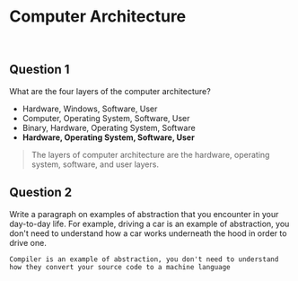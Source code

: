 # Computer Architecture

<br>

## Question 1

What are the four layers of the computer architecture?

* Hardware, Windows, Software, User
* Computer, Operating System, Software, User
* Binary, Hardware, Operating System, Software
* **Hardware, Operating System, Software, User**

> The layers of computer architecture are the hardware, operating system, software, and user layers.

## Question 2

Write a paragraph on examples of abstraction that you encounter in your day-to-day life. For example, driving a car is an example of abstraction, you don't need to understand how a car works underneath the hood in order to drive one.

```
Compiler is an example of abstraction, you don't need to understand how they convert your source code to a machine language
```